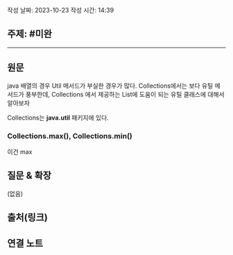 작성 날짜: 2023-10-23
작성 시간: 14:39

## 주제: #미완

----
## 원문
java 배열의 경우 Util 메서드가 부실한 경우가 많다. Collections에서는 보다 유틸 메서드가 풍부한데, Collections 에서 제공하는 List에 도움이 되는 유틸 클래스에 대해서 알아보자

Collections는 **java.util** 패키지에 있다.

### Collections.max(), Collections.min()

이건 max



## 질문 & 확장

(없음)

## 출처(링크)


## 연결 노트










